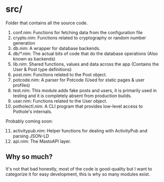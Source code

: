 # src/

Folder that contains all the source code.

1. conf.nim: Functions for fetching data from the configuration file
2. crypto.nim: Functions related to cryptography or random number generation
3. db.nim: A wrapper for database backends.
4. db/*.nim: The actual bits of code that do the database operations (Also known as backends)
5. lib.nim: Shared functions, values and data across the app (Contains the User & Post type definitions)
6. post.nim: Functions related to the Post object.
7. potcode.nim: A parser for Potcode (Used for static pages & user profiles)
8. test.nim: This module adds fake posts and users, it is primarily used in testing and it is completely absent from production builds.
9. user.nim: Functions related to the User object.
10. potholectl.nim: A CLI program that provides low-level access to Pothole's internals.

Probably coming soon:

11. activitypub.nim: Helper functions for dealing with ActivityPub and parsing JSON-LD
12. api.nim: The MastoAPI layer.

## Why so much?

It's not that bad honestly, most of the code is good-quality but I want to categorize it for easy development, this is why so many modules exist.